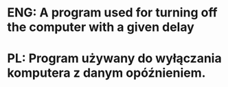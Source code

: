 # ENG: A program used for turning off the computer with a given delay
# PL: Program używany do wyłączania komputera z danym opóźnieniem.
